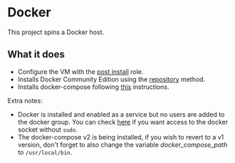 # Docker
This project spins a Docker host.

## What it does
- Configure the VM with the [post install](https://github.com/xerifeazeitona/odd_plays/tree/main/fedora_post) role.
- Installs Docker Community Edition using the [repository](https://docs.docker.com/engine/install/fedora/#install-using-the-repository) method.
- Installs docker-compose following [this](https://docs.docker.com/compose/cli-command/#install-on-linux) instructions.

Extra notes:
- Docker is installed and enabled as a service but no users are added to the docker group. You can check [here](https://docs.docker.com/engine/install/linux-postinstall/#manage-docker-as-a-non-root-user) if you want access to the docker socket without `sudo`.
- The docker-compose v2 is being installed, if you wish to revert to a v1 version, don't forget to also change the variable *docker_compose_path* to `/usr/local/bin`.
